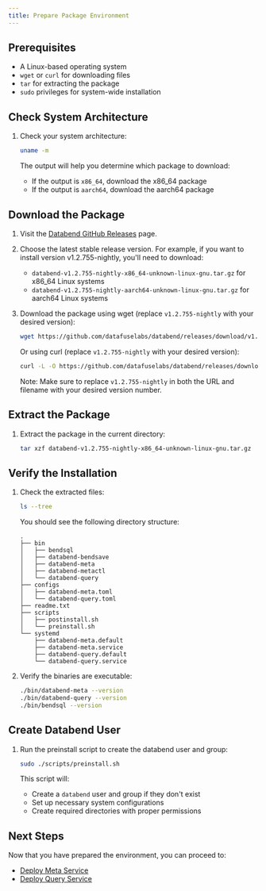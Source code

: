 ```yaml
---
title: Prepare Package Environment
---
```


## Prerequisites

- A Linux-based operating system
- `wget` or `curl` for downloading files
- `tar` for extracting the package
- `sudo` privileges for system-wide installation

## Check System Architecture

1. Check your system architecture:
   ```bash
   uname -m
   ```

   The output will help you determine which package to download:
   - If the output is `x86_64`, download the x86_64 package
   - If the output is `aarch64`, download the aarch64 package

## Download the Package

1. Visit the [Databend GitHub Releases](https://github.com/datafuselabs/databend/releases) page.

2. Choose the latest stable release version. For example, if you want to install version v1.2.755-nightly, you'll need to download:
   - `databend-v1.2.755-nightly-x86_64-unknown-linux-gnu.tar.gz` for x86_64 Linux systems
   - `databend-v1.2.755-nightly-aarch64-unknown-linux-gnu.tar.gz` for aarch64 Linux systems

3. Download the package using wget (replace `v1.2.755-nightly` with your desired version):
   ```bash
   wget https://github.com/datafuselabs/databend/releases/download/v1.2.755-nightly/databend-v1.2.755-nightly-x86_64-unknown-linux-gnu.tar.gz
   ```

   Or using curl (replace `v1.2.755-nightly` with your desired version):
   ```bash
   curl -L -O https://github.com/datafuselabs/databend/releases/download/v1.2.755-nightly/databend-v1.2.755-nightly-x86_64-unknown-linux-gnu.tar.gz
   ```

   Note: Make sure to replace `v1.2.755-nightly` in both the URL and filename with your desired version number.

## Extract the Package

1. Extract the package in the current directory:
   ```bash
   tar xzf databend-v1.2.755-nightly-x86_64-unknown-linux-gnu.tar.gz
   ```

## Verify the Installation

1. Check the extracted files:
   ```bash
   ls --tree
   ```

   You should see the following directory structure:
   ```
   .
   ├── bin
   │   ├── bendsql
   │   ├── databend-bendsave
   │   ├── databend-meta
   │   ├── databend-metactl
   │   └── databend-query
   ├── configs
   │   ├── databend-meta.toml
   │   └── databend-query.toml
   ├── readme.txt
   ├── scripts
   │   ├── postinstall.sh
   │   └── preinstall.sh
   └── systemd
       ├── databend-meta.default
       ├── databend-meta.service
       ├── databend-query.default
       └── databend-query.service
   ```

2. Verify the binaries are executable:
   ```bash
   ./bin/databend-meta --version
   ./bin/databend-query --version
   ./bin/bendsql --version
   ```

## Create Databend User

1. Run the preinstall script to create the databend user and group:
   ```bash
   sudo ./scripts/preinstall.sh
   ```

   This script will:
   - Create a `databend` user and group if they don't exist
   - Set up necessary system configurations
   - Create required directories with proper permissions

## Next Steps

Now that you have prepared the environment, you can proceed to:
- [Deploy Meta Service](02-deploy-metasrv.md)
- [Deploy Query Service](03-deploy-query.md) 
